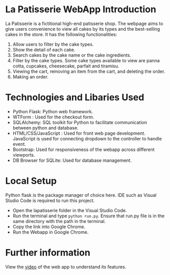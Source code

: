 # La Patisserie WebApp Introduction 
La Patisserie is a fictitional high-end patisserie shop. The webpage aims to 
give users convenience to view all cakes by its types and the best-selling cakes in the store. It has the following functionalities: 
1. Allow users to filter by the cake types. 
2. Show the detail of each cake.  
3. Search cakes by the cake name or the cake ingredients. 
4. Filter by the cake types. Some cake types available to view are panna cotta, cupcakes, cheesecake, parfait and tiramisu.  
5. Viewing the cart, removing an item from the cart, and deleting the order. 
6. Making an order. 


# Technologies and Libaries Used 
- Python Flask: Python web framework. 
- WTForm : Used for the checkout form. 
- SQLAlchemy: SQL toolkit for Python to facilitate communication between python and database. 
- HTML/CSS/JavaScript : Used for front web page development. JavaScript is used for connecting dropdown to the controller to handle event. 
- Bootstrap: Used for responsiveness of the webapp across different viewports. 
- DB Browser for SQLite: Used for database management. 


# Local Setup 
Python flask is the package manager of choice here. IDE such as Visual Studio Code is required to run  this project. 
- Open the lapatisserie folder in the Visual Studio Code.
- Run the terminal and type `python run.py`. Ensure that run.py file is in the same directory with the path in the terminal.
- Copy the link into Google Chrome. 
- Run the Webapp in Google Chrome. 


# Further information

View the [video](https://www.youtube.com/watch?v=4jLl3x35LkU) of the web app to understand its features.

